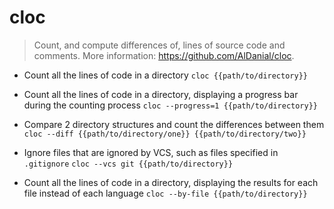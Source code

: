 # cloc
> Count, and compute differences of, lines of source code and comments.
> More information: <https://github.com/AlDanial/cloc>.

- Count all the lines of code in a directory
`cloc {{path/to/directory}}`

- Count all the lines of code in a directory, displaying a progress bar during the counting process
`cloc --progress=1 {{path/to/directory}}`

- Compare 2 directory structures and count the differences between them
`cloc --diff {{path/to/directory/one}} {{path/to/directory/two}}`

- Ignore files that are ignored by VCS, such as files specified in `.gitignore`
`cloc --vcs git {{path/to/directory}}`

- Count all the lines of code in a directory, displaying the results for each file instead of each language
`cloc --by-file {{path/to/directory}}`

